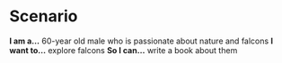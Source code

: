 # Scenario

**I am a…** 60-year old male who is passionate about nature and falcons
**I want to…** explore falcons
**So I can…** write a book about them 